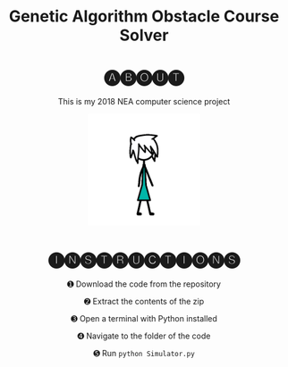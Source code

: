 <div align="center">

# Genetic Algorithm Obstacle Course Solver

  <h1>🅐🅑🅞🅤🅣</h1>
  <p>This is my 2018 NEA computer science project</p>

  <p><img src="https://github.com/TomMakesThings/Stick-Figure-Obstacle-Course/blob/main/People/Person0W.gif" width="200"></p>
  
  <h1>🅘🅝🅢🅣🅡🅤🅒🅣🅘🅞🅝🅢</h1>
  
➊ Download the code from the repository
  
➋ Extract the contents of the zip
  
➌ Open a terminal with Python installed
  
➍ Navigate to the folder of the code
  
➎ Run `python Simulator.py`
  
</div>
